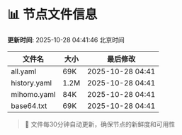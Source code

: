 # 📊 节点文件信息

**更新时间**: 2025-10-28 04:41:46 北京时间

| 文件名 | 大小 | 最后修改 |
|--------|------|----------|
| all.yaml | 69K | 2025-10-28 04:41 |
| history.yaml | 1.2M | 2025-10-28 04:41 |
| mihomo.yaml | 84K | 2025-10-28 04:41 |
| base64.txt | 69K | 2025-10-28 04:41 |

> 🔄 文件每30分钟自动更新，确保节点的新鲜度和可用性
